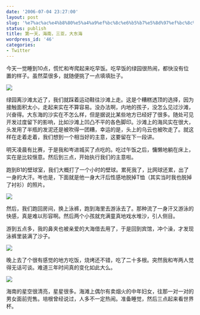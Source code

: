 ```yaml
---
date: '2006-07-04 23:27:00'
layout: post
slug: '%e7%ac%ac%e4%b8%80%e5%a4%a9%ef%bc%8c%e6%b5%b7%e5%8d%97%ef%bc%8c%e4%b8%89%e4%ba%9a%ef%bc%8c%e5%a4%a7%e4%b8%9c%e6%b5%b7'
status: publish
title: 第一天，海南，三亚，大东海
wordpress_id: '46'
categories:
- Twitter
---
```


今天一觉睡到10点，慌忙和岑爬起来吃早饭。吃早饭的绿园很热闹，都快没有位置的样子。虽然菜很多，就随便挑了一点填填肚子。


[![](http://tk.files.storage.msn.com/x1pRTZV02Ww2pnGvrhyBzMu0Ic218sShXPTC-8mjd9mLSeP3TirTgW0KACKzPyGoyaOQrgjTCFTxikcHf1KS3dObfG1Dy280lm7GipKFxXx3k4oLM_cNEITfHjUM76vuNjx0tAdSw9Agn8)](http://tk.files.storage.msn.com/x1pRTZV02Ww2pnGvrhyBzMu0Ic218sShXPTC-8mjd9mLSeP3TirTgW0KACKzPyGoyaOQrgjTCFTxikcHf1KS3dObfG1Dy280lm7GipKFxXx3k4oLM_cNEITfHjUM76vuNjx0tAdSw9Agn8)


绿园离沙滩太近了，我们就踩着运动鞋往沙滩上走。这是个糟糕透顶的选择，因为接触面积太小，走起来实在不算容易。没办法啊，内地的孩子，没怎么见过沙滩，兴奋得。大东海的沙实在不怎么样，但是据说比某些地方已经好了很多。随处可见开发过度留下的影响，比如沙滩上凹凸不平的各色脚印。沙滩上的海风实在很大，头发用了半瓶的发泥还是被吹得一团糟，幸运的是，头上的乌云也被吹走了。就这样在走着走着，我们想到一个相当好的主意，这要留在下一段讲。


明天凌晨有比赛，于是我和岑进城买了点吃的。吃过午饭之后，慵懒地躺在床上，实在是比较惬意。然后到三点，开始执行我们的主意啦。


跑到B1的壁球室，我们大概打了一个小时的壁球。累死我了，比网球还累，出了一身的大汗。岑也是，下面就是他一身大汗后性感地脱掉T恤（其实当时我也脱掉了衬衫）的照片。


[![](http://tk.files.storage.msn.com/x1pRTZV02Ww2pnGvrhyBzMu0EHhtRsAa507Z5_h4VBRMx7XICI7kwjAXQM9UAZfieSKx3K1TYnqYtvQ8Ob43SorBhrBrS4tlAPu1FrkNuYVq-cf6WXsI34f2q1xbUIuO-Qu8e9yBkTW44w)](http://tk.files.storage.msn.com/x1pRTZV02Ww2pnGvrhyBzMu0EHhtRsAa507Z5_h4VBRMx7XICI7kwjAXQM9UAZfieSKx3K1TYnqYtvQ8Ob43SorBhrBrS4tlAPu1FrkNuYVq-cf6WXsI34f2q1xbUIuO-Qu8e9yBkTW44w)


然后，我们跑回房间，换上泳裤，跑到海里去游泳去了。那种流了一身汗又游泳的快感，真是难以形容啊。然后两个小孩就充满童真地戏水堆沙，引人侧目。


游到五点多，我的鼻夹也被亲爱的大海借去用了，于是回到宾馆，冲个澡，才发现泳裤里装满了沙子。


[![](http://tk.files.storage.msn.com/x1pRTZV02Ww2pnGvrhyBzMu0OrlNrNjU0VVjY_Qxx1lW1Z2cmT8XaWUOCjT4Qo2J9wF0llOz5QGAZzJQwceXqQzfsT8j9rn0EOb0YVzIrAFLV4LFihObxa2nRLlukYjkVAfN9oOMRMhmBA)](http://tk.files.storage.msn.com/x1pRTZV02Ww2pnGvrhyBzMu0OrlNrNjU0VVjY_Qxx1lW1Z2cmT8XaWUOCjT4Qo2J9wF0llOz5QGAZzJQwceXqQzfsT8j9rn0EOb0YVzIrAFLV4LFihObxa2nRLlukYjkVAfN9oOMRMhmBA)


晚上去了个很有感觉的地方吃饭，烧烤还不错，吃了二十多根。突然我和岑两人觉得无话可谈。难道三年时间真的变化如此大么。


[![](http://tk.files.storage.msn.com/x1pRTZV02Ww2pnGvrhyBzMu0BtKWNpjZSdFFVJDZySIgUrTEjBmDSyJLZukJs5Uv2Zuwj0rKeS9PqAuWe_mq7KnDyV7mt-zi16QJaZdib7LYgBgv37RTRlVhyv44Z3tRguzpTD44HDOHSI)](http://tk.files.storage.msn.com/x1pRTZV02Ww2pnGvrhyBzMu0BtKWNpjZSdFFVJDZySIgUrTEjBmDSyJLZukJs5Uv2Zuwj0rKeS9PqAuWe_mq7KnDyV7mt-zi16QJaZdib7LYgBgv37RTRlVhyv44Z3tRguzpTD44HDOHSI)


海南的星空很清亮，星星很多。海滩上偶尔有卖烟火的中年妇女，往那一对一对的男女面前兜售。培根曾经说过，人多不一定热闹。准备睡觉，然后三点起来看世界杯。
